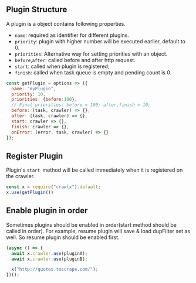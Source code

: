 ## Plugin Structure

A plugin is a object contains following properties.

- `name`: required as identifier for different plugins.
- `priority`: plugin with higher number will be executed earlier, default to 0.
- `priorities`: Alternative way for setting priorities with an object.
- `before`,`after`: called before and after http request.
- `start`: called when plugin is registered;
- `finish`: called when task queue is empty and pending count is 0.


```js
const getPlugin = options => ({
  name: "myPlugin",
  priority: 10,
  priorities: {before:100}, 
  // Final priorities: before = 100; after,finish = 10;
  before: (task, crawler) => {},
  after: (task, crawler) => {},
  start: crawler => {},
  finish: crawler => {},
  onError: (error, task, crawler) => {}
});
```



## Register Plugin

Plugin's `start `method will be called immediately when it is registered on the crawler.

```js
const x = require("crawlx").default;
x.use(getPlugin())
```





## Enable plugin in order

Sometimes plugins should be enabled in order(start method should be called in order). For example, resume plugin will save & load dupFilter set as well. So resume plugin should be enabled first.

```js
(async () => {
  await x.crawler.use(pluginA);
  await x.crawler.use(pluginB);

  x("http://quotes.toscrape.com/");
})();
```